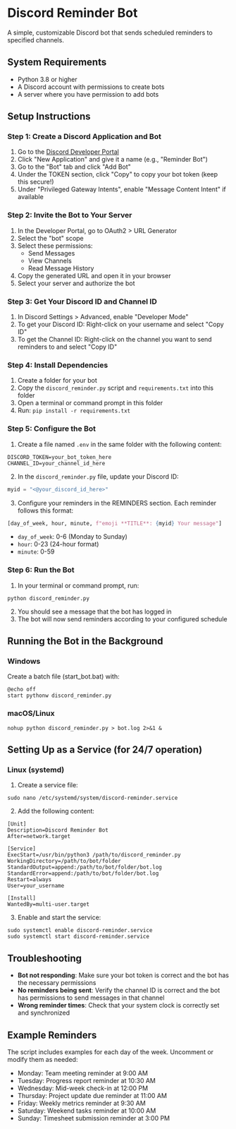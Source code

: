 # Discord Reminder Bot

A simple, customizable Discord bot that sends scheduled reminders to specified channels.

## System Requirements

- Python 3.8 or higher
- A Discord account with permissions to create bots
- A server where you have permission to add bots

## Setup Instructions

### Step 1: Create a Discord Application and Bot

1. Go to the [Discord Developer Portal](https://discord.com/developers/applications)
2. Click "New Application" and give it a name (e.g., "Reminder Bot")
3. Go to the "Bot" tab and click "Add Bot"
4. Under the TOKEN section, click "Copy" to copy your bot token (keep this secure!)
5. Under "Privileged Gateway Intents", enable "Message Content Intent" if available

### Step 2: Invite the Bot to Your Server

1. In the Developer Portal, go to OAuth2 > URL Generator
2. Select the "bot" scope
3. Select these permissions:
   - Send Messages
   - View Channels
   - Read Message History
4. Copy the generated URL and open it in your browser
5. Select your server and authorize the bot

### Step 3: Get Your Discord ID and Channel ID

1. In Discord Settings > Advanced, enable "Developer Mode"
2. To get your Discord ID: Right-click on your username and select "Copy ID"
3. To get the Channel ID: Right-click on the channel you want to send reminders to and select "Copy ID"

### Step 4: Install Dependencies

1. Create a folder for your bot
2. Copy the `discord_reminder.py` script and `requirements.txt` into this folder
3. Open a terminal or command prompt in this folder
4. Run: `pip install -r requirements.txt`

### Step 5: Configure the Bot

1. Create a file named `.env` in the same folder with the following content:
```
DISCORD_TOKEN=your_bot_token_here
CHANNEL_ID=your_channel_id_here
```

2. In the `discord_reminder.py` file, update your Discord ID:
```python
myid = "<@your_discord_id_here>"
```

3. Configure your reminders in the REMINDERS section. Each reminder follows this format:
```python
[day_of_week, hour, minute, f"emoji **TITLE**: {myid} Your message"]
```
   - `day_of_week`: 0-6 (Monday to Sunday)
   - `hour`: 0-23 (24-hour format)
   - `minute`: 0-59

### Step 6: Run the Bot

1. In your terminal or command prompt, run:
```
python discord_reminder.py
```

2. You should see a message that the bot has logged in
3. The bot will now send reminders according to your configured schedule

## Running the Bot in the Background

### Windows
Create a batch file (start_bot.bat) with:
```
@echo off
start pythonw discord_reminder.py
```

### macOS/Linux
```
nohup python discord_reminder.py > bot.log 2>&1 &
```

## Setting Up as a Service (for 24/7 operation)

### Linux (systemd)
1. Create a service file:
```
sudo nano /etc/systemd/system/discord-reminder.service
```

2. Add the following content:
```
[Unit]
Description=Discord Reminder Bot
After=network.target

[Service]
ExecStart=/usr/bin/python3 /path/to/discord_reminder.py
WorkingDirectory=/path/to/bot/folder
StandardOutput=append:/path/to/bot/folder/bot.log
StandardError=append:/path/to/bot/folder/bot.log
Restart=always
User=your_username

[Install]
WantedBy=multi-user.target
```

3. Enable and start the service:
```
sudo systemctl enable discord-reminder.service
sudo systemctl start discord-reminder.service
```

## Troubleshooting

- **Bot not responding**: Make sure your bot token is correct and the bot has the necessary permissions
- **No reminders being sent**: Verify the channel ID is correct and the bot has permissions to send messages in that channel
- **Wrong reminder times**: Check that your system clock is correctly set and synchronized

## Example Reminders

The script includes examples for each day of the week. Uncomment or modify them as needed:

- Monday: Team meeting reminder at 9:00 AM
- Tuesday: Progress report reminder at 10:30 AM
- Wednesday: Mid-week check-in at 12:00 PM
- Thursday: Project update due reminder at 11:00 AM
- Friday: Weekly metrics reminder at 9:30 AM
- Saturday: Weekend tasks reminder at 10:00 AM
- Sunday: Timesheet submission reminder at 3:00 PM